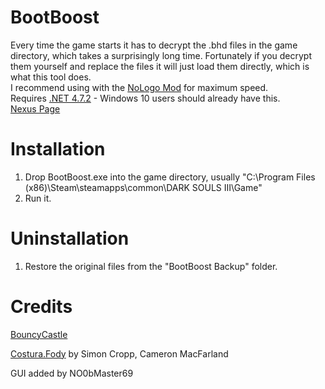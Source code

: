 # BootBoost

Every time the game starts it has to decrypt the .bhd files in the game directory, which takes a surprisingly long time. Fortunately if you decrypt them yourself and replace the files it will just load them directly, which is what this tool does.  
I recommend using with the [NoLogo Mod](https://github.com/bladecoding/DarkSouls3RemoveIntroScreens/releases/tag/v1.15b) for maximum speed.  
Requires [.NET 4.7.2](https://www.microsoft.com/net/download/thank-you/net472) - Windows 10 users should already have this.  
[Nexus Page](https://www.nexusmods.com/darksouls3/mods/303)  

# Installation
1. Drop BootBoost.exe into the game directory, usually "C:\Program Files (x86)\Steam\steamapps\common\DARK SOULS III\Game"  
2. Run it.

# Uninstallation
1. Restore the original files from the "BootBoost Backup" folder.

# Credits
[BouncyCastle](https://www.bouncycastle.org/csharp/)

[Costura.Fody](https://github.com/Fody/Costura) by Simon Cropp, Cameron MacFarland

GUI added by NO0bMaster69